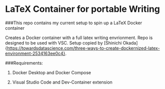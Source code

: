 # LaTeX Container for portable Writing

###This repo contains my current setup to spin up a LaTeX Docker container

Creates a Docker container with a full latex writing envrionment. Repo is
designed to be used with VSC. Setup copied by [Shinichi
Okada]{https://towardsdatascience.com/three-ways-to-create-dockernized-latex-environment-2534163ee0c4}.

###Requirements:

1. Docker Desktop and Docker Compose

2. Visual Studio Code and Dev-Container extension
